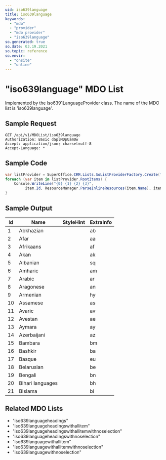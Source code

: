 ```yaml
---
uid: iso639language
title: iso639language
keywords:
  - "mdo"
  - "provider"
  - "mdo provider"
  - "iso639language"
so.generated: true
so.date: 03.19.2021
so.topic: reference
so.envir:
  - "onsite"
  - "online"
---
```


# "iso639language" MDO List




Implemented by the <see cref="T:SuperOffice.CRM.Lists.Iso6391LanguageProvider">Iso6391LanguageProvider</see> class.
The name of the MDO list is 'iso639language'.




## Sample Request

```http!
GET /api/v1/MDOList/iso639language
Authorization: Basic dGplMDpUamUw
Accept: application/json; charset=utf-8
Accept-Language: *

```

## Sample Code
```cs
var listProvider = SuperOffice.CRM.Lists.SoListProviderFactory.Create("iso639language", forceFlatList: true);
foreach (var item in listProvider.RootItems) {
    Console.WriteLine("{0} {1} {2} {3}", 
         item.Id, ResourceManager.ParseInlineResources(item.Name), item.StyleHint, item.ExtraInfo);
}
```

## Sample Output

|Id   | Name  |StyleHint|ExtraInfo |
| --- | ----- | ------- | -------- |
|1|Abkhazian||ab|
|2|Afar||aa|
|3|Afrikaans||af|
|4|Akan||ak|
|5|Albanian||sq|
|6|Amharic||am|
|7|Arabic||ar|
|8|Aragonese||an|
|9|Armenian||hy|
|10|Assamese||as|
|11|Avaric||av|
|12|Avestan||ae|
|13|Aymara||ay|
|14|Azerbaijani||az|
|15|Bambara||bm|
|16|Bashkir||ba|
|17|Basque||eu|
|18|Belarusian||be|
|19|Bengali||bn|
|20|Bihari languages||bh|
|21|Bislama||bi|


## Related MDO Lists

* "iso639languageheadings"
* "iso639languageheadingswithallitem"
* "iso639languageheadingswithallitemwithnoselection"
* "iso639languageheadingswithnoselection"
* "iso639languagewithallitem"
* "iso639languagewithallitemwithnoselection"
* "iso639languagewithnoselection"
